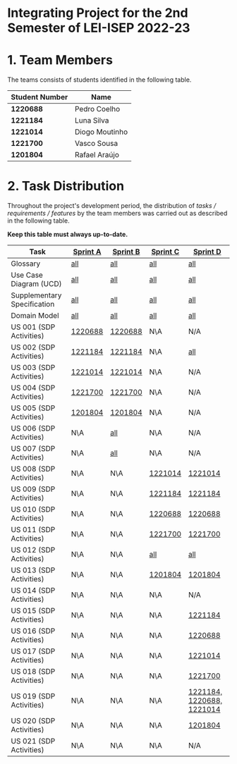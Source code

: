 # Integrating Project for the 2nd Semester of LEI-ISEP 2022-23

# 1. Team Members

The teams consists of students identified in the following table.

| Student Number | Name           |
|----------------|----------------|
| **1220688**    | Pedro Coelho   |
| **1221184**    | Luna Silva     |
| **1221014**    | Diogo Moutinho |
| **1221700**    | Vasco Sousa    |
| **1201804**    | Rafael Araújo  |

# 2. Task Distribution ###

Throughout the project's development period, the distribution of _tasks / requirements / features_ by the team members
was carried out as described in the following table.

**Keep this table must always up-to-date.**

| Task                        | [Sprint A](sprintA/Readme.md)                                                              | [Sprint B](sprintB/Readme.md)                                                              | [Sprint C](sprintC/Readme.md)                                                              | [Sprint D](sprintD/Readme.md)                                                              |
|-----------------------------|--------------------------------------------------------------------------------------------|--------------------------------------------------------------------------------------------|--------------------------------------------------------------------------------------------|--------------------------------------------------------------------------------------------|
| Glossary                    | [all](sprintA/global-artifacts/01.requirements-engineering/glossary.md)                    | [all](sprintB/global-artifacts/01.requirements-engineering/glossary.md)                    | [all](sprintC/global-artifacts/01.requirements-engineering/glossary.md)                    | [all](sprintD/global-artifacts/01.requirements-engineering/glossary.md)                    |
| Use Case Diagram (UCD)      | [all](sprintA/global-artifacts/01.requirements-engineering/use-case-diagram.md)            | [all](sprintB/global-artifacts/01.requirements-engineering/use-case-diagram.md)            | [all](sprintC/global-artifacts/01.requirements-engineering/use-case-diagram.md)            | [all](sprintD/global-artifacts/01.requirements-engineering/use-case-diagram.md)            |
| Supplementary Specification | [all](sprintA/global-artifacts/01.requirements-engineering/supplementary-specification.md) | [all](sprintB/global-artifacts/01.requirements-engineering/supplementary-specification.md) | [all](sprintC/global-artifacts/01.requirements-engineering/supplementary-specification.md) | [all](sprintD/global-artifacts/01.requirements-engineering/supplementary-specification.md) |
| Domain Model                | [all](sprintA/global-artifacts/02.analysis/Readme.md)                                      | [all](sprintB/global-artifacts/02.analysis/Readme.md)                                      | [all](sprintC/global-artifacts/02.analysis/Readme.md)                                      | [all](sprintD/global-artifacts/02.analysis/Readme.md)                                      |
| US 001 (SDP Activities)     | [1220688](sprintA/US01/Readme.md)                                                          | [1220688](sprintB/US01/Readme.md)                                                          | N\A                                                                                        | N/A                                                                                        |
| US 002 (SDP Activities)     | [1221184](sprintA/US02/Readme.md)                                                          | [1221184](sprintB/US02/Readme.md)                                                          | N\A                                                                                        | [all](sprintD/US02/Readme.md)                                                              |
| US 003 (SDP Activities)     | [1221014](sprintA/US03/Readme.md)                                                          | [1221014](sprintB/US03/Readme.md)                                                          | N\A                                                                                        | N/A                                                                                        |
| US 004 (SDP Activities)     | [1221700](sprintA/US04/Readme.md)                                                          | [1221700](sprintB/US04/Readme.md)                                                          | N\A                                                                                        | N/A                                                                                        |
| US 005 (SDP Activities)     | [1201804](sprintA/US05/Readme.md)                                                          | [1201804](sprintB/US05/Readme.md)                                                          | N\A                                                                                        | N/A                                                                                        |
| US 006 (SDP Activities)     | N\A                                                                                        | [all](sprintB/US06/Readme.md)                                                              | N\A                                                                                        | N/A                                                                                        |
| US 007 (SDP Activities)     | N\A                                                                                        | [all](sprintB/US07/Readme.md)                                                              | N\A                                                                                        | N/A                                                                                        |
| US 008 (SDP Activities)     | N\A                                                                                        | N\A                                                                                        | [1221014](sprintC/US08/Readme.md)                                                          | [1221014](sprintD/US08/Readme.md)                                                          |
| US 009 (SDP Activities)     | N\A                                                                                        | N\A                                                                                        | [1221184](sprintC/US09/Readme.md)                                                          | [1221184](sprintD/US09/Readme.md)                                                          |
| US 010 (SDP Activities)     | N\A                                                                                        | N\A                                                                                        | [1220688](sprintC/US10/Readme.md)                                                          | [1220688](sprintD/US10/Readme.md)                                                          |
| US 011 (SDP Activities)     | N\A                                                                                        | N\A                                                                                        | [1221700](sprintC/US11/Readme.md)                                                          | [1221700](sprintD/US11/Readme.md)                                                          |
| US 012 (SDP Activities)     | N\A                                                                                        | N\A                                                                                        | [all](sprintC/US12/Readme.md)                                                              | [all](sprintD/US12/Readme.md)                                                              |
| US 013 (SDP Activities)     | N\A                                                                                        | N\A                                                                                        | [1201804](sprintC/US13/Readme.md)                                                          | [1201804](sprintD/US13/Readme.md)                                                          |
| US 014 (SDP Activities)     | N\A                                                                                        | N\A                                                                                        | N\A                                                                                        | N/A                                                                                        |
| US 015 (SDP Activities)     | N\A                                                                                        | N\A                                                                                        | N\A                                                                                        | [1221184](sprintD/US15/Readme.md)                                                          |
| US 016 (SDP Activities)     | N\A                                                                                        | N\A                                                                                        | N\A                                                                                        | [1220688](sprintD/US16/Readme.md)                                                          |
 | US 017 (SDP Activities)     | N\A                                                                                        | N\A                                                                                        | N\A                                                                                        | [1221014](sprintD/US17/Readme.md)                                                          |
 | US 018 (SDP Activities)     | N\A                                                                                        | N\A                                                                                        | N\A                                                                                        | [1221700](sprintD/US18/Readme.md)                                                          |
| US 019 (SDP Activities)     | N\A                                                                                        | N\A                                                                                        | N\A                                                                                        | [1221184, 1220688, 1221014](sprintD/US19/Readme.md)                                        |
| US 020 (SDP Activities)     | N\A                                                                                        | N\A                                                                                        | N\A                                                                                        | [1201804](sprintD/US20/Readme.md)                                                          |
| US 021 (SDP Activities)     | N\A                                                                                        | N\A                                                                                        | N\A                                                                                        | N/A                                                                                        |

